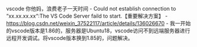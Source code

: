 vscode 你他妈，浪费老子一天时间
    - Could not establish connection to “xx.xx.xx.xx“:The VS Code Server faild to start.【重要解决方案】
        - https://blog.csdn.net/weixin_37522117/article/details/136026670
            - 我一开始的vscode版本是1.86的，服务器是Ubuntu18，vscode访问不到远端服务器进行远程开发调试。将vscode版本换到1.85的，问题解决。

